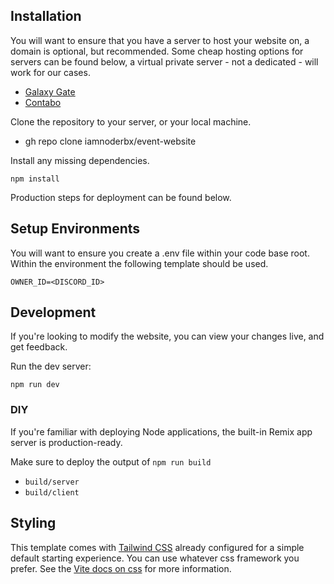 ## Installation

You will want to ensure that you have a server to host your website on, a domain is optional, but recommended.
Some cheap hosting options for servers can be found below, a virtual private server - not a dedicated - will work for our cases.
- [Galaxy Gate](https://galaxygate.net/)
- [Contabo](https://contabo.com/en-us/)

Clone the repository to your server, or your local machine.
- gh repo clone iamnoderbx/event-website

Install any missing dependencies.
```shellscript
npm install
```

Production steps for deployment can be found below.

## Setup Environments

You will want to ensure you create a .env file within your 
code base root. Within the environment the following template should be used.

```env
OWNER_ID=<DISCORD_ID>
```

## Development

If you're looking to modify the website, you can view your changes live, and get feedback.

Run the dev server:

```shellscript
npm run dev
```

### DIY

If you're familiar with deploying Node applications, the built-in Remix app server is production-ready.

Make sure to deploy the output of `npm run build`

- `build/server`
- `build/client`

## Styling

This template comes with [Tailwind CSS](https://tailwindcss.com/) already configured for a simple default starting experience. You can use whatever css framework you prefer. See the [Vite docs on css](https://vitejs.dev/guide/features.html#css) for more information.
